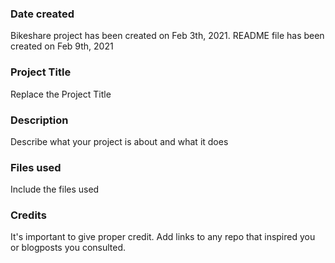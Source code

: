 ### Date created

Bikeshare project has been created on Feb 3th, 2021.
README file has been created on Feb 9th, 2021

### Project Title
Replace the Project Title

### Description
Describe what your project is about and what it does

### Files used
Include the files used

### Credits
It's important to give proper credit. Add links to any repo that inspired you or blogposts you consulted.

